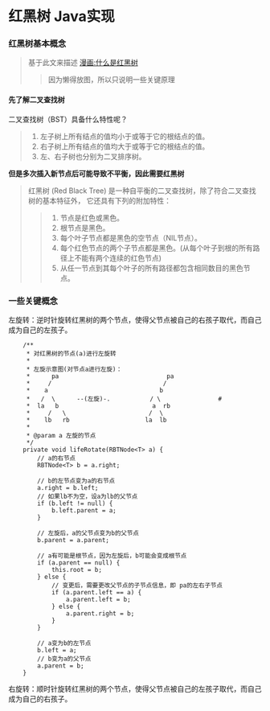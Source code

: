 # 红黑树 Java实现

### 红黑树基本概念
> 基于此文来描述 [漫画:什么是红黑树](https://mp.weixin.qq.com/s/jz1ajDUygZ7sXLQFHyfjWA)
>> 因为懒得放图，所以只说明一些关键原理
#### 先了解二叉查找树  
二叉查找树（BST）具备什么特性呢？

> 1. 左子树上所有结点的值均小于或等于它的根结点的值。  
> 2. 右子树上所有结点的值均大于或等于它的根结点的值。  
> 3. 左、右子树也分别为二叉排序树。 

**但是多次插入新节点后可能导致不平衡，因此需要红黑树**

> 红黑树 (Red Black Tree) 是一种自平衡的二叉查找树，除了符合二叉查找树的基本特征外，
它还具有下列的附加特性：
>> 1. 节点是红色或黑色。  
>> 2. 根节点是黑色。  
>> 3. 每个叶子节点都是黑色的空节点（NIL节点）。  
>> 4. 每个红色节点的两个子节点都是黑色。(从每个叶子到根的所有路径上不能有两个连续的红色节点)  
>> 5. 从任一节点到其每个叶子的所有路径都包含相同数目的黑色节点。

### 一些关键概念
左旋转：逆时针旋转红黑树的两个节点，使得父节点被自己的右孩子取代，而自己成为自己的左孩子。
```$代码大致如此
    /**
     * 对红黑树的节点(a)进行左旋转
     *
     * 左旋示意图(对节点a进行左旋)：
     *      pa                              pa
     *     /                               /
     *    a                               b
     *   /  \      --(左旋)-.           / \                #
     *  la   b                          a  rb
     *     /   \                       /  \
     *    lb   rb                     la  lb
     *
     * @param a 左旋的节点
     */
    private void lifeRotate(RBTNode<T> a) {
        // a的右节点
        RBTNode<T> b = a.right;

        // b的左节点变为a的右节点
        a.right = b.left;
        // 如果lb不为空，设a为lb的父节点
        if (b.left != null) {
            b.left.parent = a;
        }

        // 左旋后，a的父节点变为b的父节点
        b.parent = a.parent;

        // a有可能是根节点，因为左旋后，b可能会变成根节点
        if (a.parent == null) {
            this.root = b;
        } else {
            // 变更后，需要更改父节点的子节点信息，即 pa的左右子节点
            if (a.parent.left == a) {
                a.parent.left = b;
            } else {
                a.parent.right = b;
            }
        }

        // a变为b的左节点
        b.left = a;
        // b变为a的父节点
        a.parent = b;
    }
```

右旋转：顺时针旋转红黑树的两个节点，使得父节点被自己的左孩子取代，而自己成为自己的右孩子。
```$代码也是大致如此

```